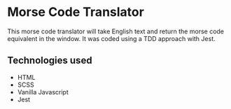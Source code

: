 # Morse Code Translator

This morse code translator will take English text and return the morse code equivalent in the window. It was coded using a TDD approach with Jest.

## Technologies used
- HTML
- SCSS
- Vanilla Javascript
- Jest
